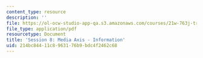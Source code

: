 ```yaml
---
content_type: resource
description: ''
file: https://ol-ocw-studio-app-qa.s3.amazonaws.com/courses/21w-763j-transmedia-storytelling-modern-science-fiction-spring-2014/214bc84411c8963176b9bdc4f2462c68_MIT21W_763JS14_Session_8.pdf
file_type: application/pdf
resourcetype: Document
title: 'Session 8: Media Axis - Information'
uid: 214bc844-11c8-9631-76b9-bdc4f2462c68
---
```

